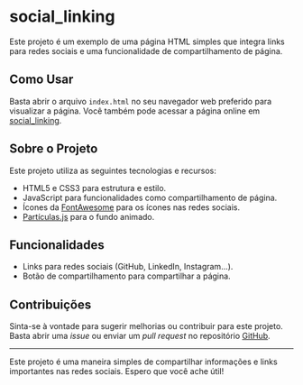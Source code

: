 # social_linking

Este projeto é um exemplo de uma página HTML simples que integra links para redes sociais e uma funcionalidade de compartilhamento de página.

## Como Usar

Basta abrir o arquivo `index.html` no seu navegador web preferido para visualizar a página. Você também pode acessar a página online em [social_linking](https://tonysilva22.github.io/social_linking/).

## Sobre o Projeto

Este projeto utiliza as seguintes tecnologias e recursos:

- HTML5 e CSS3 para estrutura e estilo.
- JavaScript para funcionalidades como compartilhamento de página.
- Ícones da [FontAwesome](https://fontawesome.com/) para os ícones nas redes sociais.
- [Partículas.js](https://github.com/VincentGarreau/particles.js/) para o fundo animado.

## Funcionalidades

- Links para redes sociais (GitHub, LinkedIn, Instagram...).
- Botão de compartilhamento para compartilhar a página.

## Contribuições

Sinta-se à vontade para sugerir melhorias ou contribuir para este projeto. Basta abrir uma _issue_ ou enviar um _pull request_ no repositório [GitHub](https://github.com/tonysilva22/social-linking).


---

Este projeto é uma maneira simples de compartilhar informações e links importantes nas redes sociais. Espero que você ache útil!
